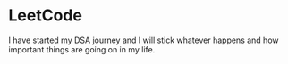 # LeetCode
I have started my DSA journey and I will stick whatever happens and how important things are going on in my life. 
